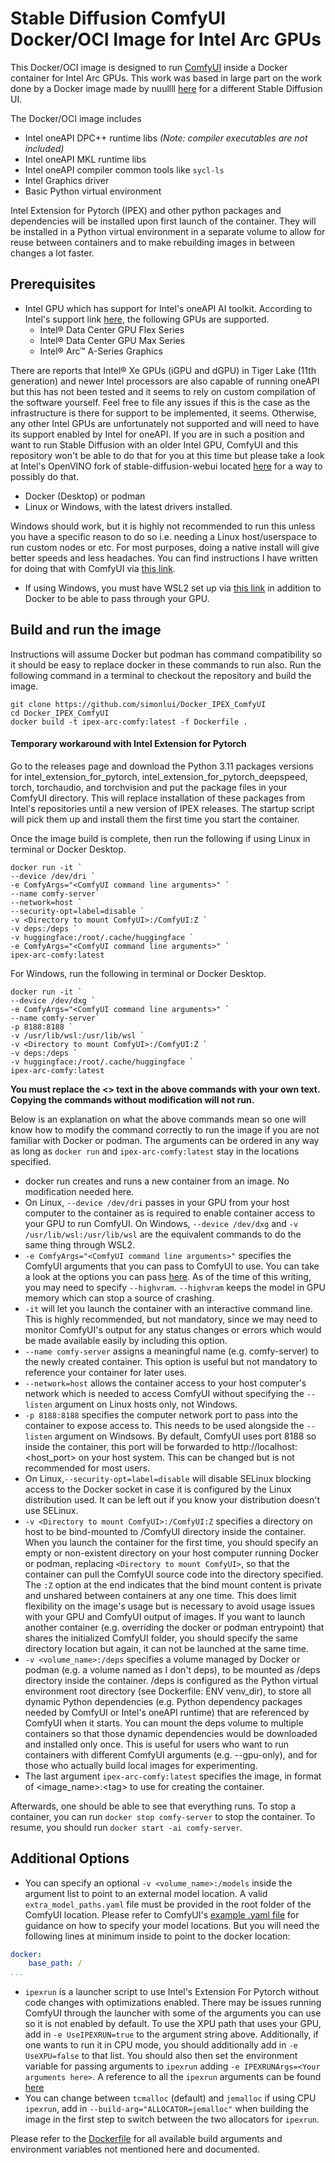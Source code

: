 # Stable Diffusion ComfyUI Docker/OCI Image for Intel Arc GPUs

This Docker/OCI image is designed to run [ComfyUI](https://github.com/comfyanonymous/ComfyUI) inside a Docker container for Intel Arc GPUs. This work was based in large part on the work done by a Docker image made by nuullll [here](https://github.com/Nuullll/ipex-sd-docker-for-arc-gpu) for a different Stable Diffusion UI.

The Docker/OCI image includes
- Intel oneAPI DPC++ runtime libs _(Note: compiler executables are not included)_
- Intel oneAPI MKL runtime libs
- Intel oneAPI compiler common tools like `sycl-ls`
- Intel Graphics driver
- Basic Python virtual environment

Intel Extension for Pytorch (IPEX) and other python packages and dependencies will be installed upon first launch of the container. They will be installed in a Python virtual environment in a separate volume to allow for reuse between containers and to make rebuilding images in between changes a lot faster.

## Prerequisites

* Intel GPU which has support for Intel's oneAPI AI toolkit. According to Intel's support link [here](https://www.intel.com/content/www/us/en/developer/articles/system-requirements/intel-oneapi-ai-analytics-toolkit-system-requirements.html), the following GPUs are supported.
    - Intel® Data Center GPU Flex Series
    - Intel® Data Center GPU Max Series
    - Intel® Arc™ A-Series Graphics

There are reports that Intel® Xe GPUs (iGPU and dGPU) in Tiger Lake (11th generation) and newer Intel processors are also capable of running oneAPI but this has not been tested and it seems to rely on custom compilation of the software yourself. Feel free to file any issues if this is the case as the infrastructure is there for support to be implemented, it seems. Otherwise, any other Intel GPUs are unfortunately not supported and will need to have its support enabled by Intel for oneAPI. If you are in such a position and want to run Stable Diffusion with an older Intel GPU, ComfyUI and this repository won't be able to do that for you at this time but please take a look at Intel's OpenVINO fork of stable-diffusion-webui located [here](https://github.com/openvinotoolkit/stable-diffusion-webui/wiki/Installation-on-Intel-Silicon) for a way to possibly do that.
* Docker (Desktop) or podman
* Linux or Windows, with the latest drivers installed.

Windows should work, but it is highly not recommended to run this unless you have a specific reason to do so i.e. needing a Linux host/userspace to run custom nodes or etc. For most purposes, doing a native install will give better speeds and less headaches. You can find instructions I have written for doing that with ComfyUI via [this link](https://github.com/comfyanonymous/ComfyUI/discussions/476#discussioncomment-7152963).

* If using Windows, you must have WSL2 set up via [this link](https://learn.microsoft.com/en-us/windows/wsl/install) in addition to Docker to be able to pass through your GPU.

## Build and run the image

Instructions will assume Docker but podman has command compatibility so it should be easy to replace docker in these commands to run also. Run the following command in a terminal to checkout the repository and build the image.
```console
git clone https://github.com/simonlui/Docker_IPEX_ComfyUI
cd Docker_IPEX_ComfyUI
docker build -t ipex-arc-comfy:latest -f Dockerfile .
```
#### Temporary workaround with Intel Extension for Pytorch
Go to the releases page and download the Python 3.11 packages versions for intel_extension_for_pytorch, intel_extension_for_pytorch_deepspeed, torch, torchaudio, and torchvision and put the package files in your ComfyUI directory. This will replace installation of these packages from Intel's repositories until a new version of IPEX releases. The startup script will pick them up and install them the first time you start the container.

Once the image build is complete, then run the following if using Linux in terminal or Docker Desktop.
```console
docker run -it `
--device /dev/dri `
-e ComfyArgs="<ComfyUI command line arguments>" `
--name comfy-server`  
--network=host `
--security-opt=label=disable `
-v <Directory to mount ComfyUI>:/ComfyUI:Z `
-v deps:/deps `
-v huggingface:/root/.cache/huggingface `
-e ComfyArgs="<ComfyUI command line arguments>" `
ipex-arc-comfy:latest
```
For Windows, run the following in terminal or Docker Desktop.
```console
docker run -it `
--device /dev/dxg `
-e ComfyArgs="<ComfyUI command line arguments>" `
--name comfy-server`
-p 8188:8188 `
-v /usr/lib/wsl:/usr/lib/wsl `
-v <Directory to mount ComfyUI>:/ComfyUI:Z `
-v deps:/deps `
-v huggingface:/root/.cache/huggingface `
ipex-arc-comfy:latest
```
<b>You must replace the <> text in the above commands with your own text. Copying the commands without modification will not run.</b>

Below is an explanation on what the above commands mean so one will know how to modify the command correctly to run the image if you are not familiar with Docker or podman. The arguments can be ordered in any way as long as `docker run` and `ipex-arc-comfy:latest` stay in the locations specified.

* docker run creates and runs a new container from an image. No modification needed here.
* On Linux, `--device /dev/dri` passes in your GPU from your host computer to the container as is required to enable container access to your GPU to run ComfyUI. On Windows, `--device /dev/dxg` and `-v /usr/lib/wsl:/usr/lib/wsl` are the equivalent commands to do the same thing through WSL2.
* `-e ComfyArgs="<ComfyUI command line arguments>"` specifies the ComfyUI arguments that you can pass to ComfyUI to use. You can take a look at the options you can pass [here](https://github.com/comfyanonymous/ComfyUI/blob/21a563d385ff520e1f7fdaada722212b35fb8d95/comfy/cli_args.py#L36). As of the time of this writing, you may need to specify `--highvram`. `--highvram` keeps the model in GPU memory which can stop a source of crashing.
* `-it` will let you launch the container with an interactive command line. This is highly recommended, but not mandatory, since we may need to monitor ComfyUI's output for any status changes or errors which would be made available easily by including this option.
* `--name comfy-server` assigns a meaningful name (e.g. comfy-server) to the newly created container. This option is useful but not mandatory to reference your container for later uses.
* `--network=host` allows the container access to your host computer's network which is needed to access ComfyUI without specifying the `--listen` argument on Linux hosts only, not Windows.
* `-p 8188:8188` specifies the computer network port to pass into the container to expose access to. This needs to be used alongside the `--listen` argument on Windsows. By default, ComfyUI uses port 8188 so inside the container, this port will be forwarded to http://localhost:<host_port> on your host system. This can be changed but is not recommended for most users.
* On Linux,`--security-opt=label=disable` will disable SELinux blocking access to the Docker socket in case it is configured by the Linux distribution used. It can be left out if you know your distribution doesn't use SELinux.
* `-v <Directory to mount ComfyUI>:/ComfyUI:Z` specifies a directory on host to be bind-mounted to /ComfyUI directory inside the container. When you launch the container for the first time, you should specify an empty or non-existent directory on your host computer running Docker or podman, replacing `<Directory to mount ComfyUI>`, so that the container can pull the ComfyUI source code into the directory specified. The `:Z` option at the end indicates that the bind mount content is private and unshared between containers at any one time. This does limit flexibility on the image's usage but is necessary to avoid usage issues with your GPU and ComfyUI output of images. If you want to launch another container (e.g. overriding the docker or podman entrypoint) that shares the initialized ComfyUI folder, you should specify the same directory location but again, it can not be launched at the same time.
* `-v <volume_name>:/deps` specifies a volume managed by Docker or podman (e.g. a volume named as I don't deps), to be mounted as /deps directory inside the container. /deps is configured as the Python virtual environment root directory (see Dockerfile: ENV venv_dir), to store all dynamic Python dependencies (e.g. Python dependency packages needed by ComfyUI or Intel's oneAPI runtime) that are referenced by ComfyUI when it starts. You can mount the deps volume to multiple containers so that those dynamic dependencies would be downloaded and installed only once. This is useful for users who want to run containers with different ComfyUI arguments (e.g. --gpu-only), and for those who actually build local images for experimenting.
* The last argument `ipex-arc-comfy:latest` specifies the image, in format of <image_name>:\<tag> to use for creating the container.

Afterwards, one should be able to see that everything runs. To stop a container, you can run `docker stop comfy-server` to stop the container. To resume, you should run `docker start -ai comfy-server`.

## Additional Options
* You can specify an optional `-v <volume_name>:/models` inside the argument list to point to an external model location. A valid `extra_model_paths.yaml` file must be provided in the root folder of the ComfyUI location. Please refer to ComfyUI's [example .yaml file](https://github.com/comfyanonymous/ComfyUI/blob/master/extra_model_paths.yaml.example) for guidance on how to specify your model locations. But you will need the following lines at minimum inside to point to the docker location:
```yaml
docker:
    base_path: /
...
```
* `ipexrun` is a launcher script to use Intel's Extension For Pytorch without code changes with optimizations enabled. There may be issues running ComfyUI through the launcher with some of the arguments you can use so it is not enabled by default. To use the XPU path that uses your GPU, add in `-e UseIPEXRUN=true` to the argument string above. Additionally, if one wants to run it in CPU mode, you should additionally add in `-e UseXPU=false` to that list. You should also then set the environment variable for passing arguments to `ipexrun` adding `-e IPEXRUNArgs=<Your arguments here>`. A reference to all the `ipexrun` arguments can be found [here](https://intel.github.io/intel-extension-for-pytorch/xpu/latest/tutorials/performance_tuning/launch_script.html)
* You can change between `tcmalloc` (default) and `jemalloc` if using CPU `ipexrun`, add in `--build-arg="ALLOCATOR=jemalloc"` when building the image in the first step to switch between the two allocators for `ipexrun`.

Please refer to the [Dockerfile](./Dockerfile) for all available build arguments and environment variables not mentioned here and documented.